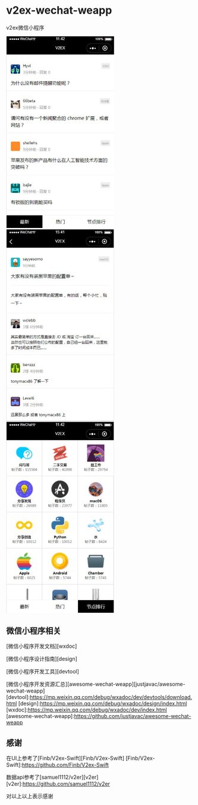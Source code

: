 # v2ex-wechat-weapp
v2ex微信小程序

<img src="https://github.com/Yunshan-Lew/v2ex/blob/master/image/view1.png" width="290" /><img src="https://github.com/Yunshan-Lew/v2ex/blob/master/image/view2.png" width="290" /><img src="https://github.com/Yunshan-Lew/v2ex/blob/master/image/view3.png" width="290" />

## 微信小程序相关
[微信小程序开发文档][wxdoc]

[微信小程序设计指南][design]

[微信小程序开发工具][devtool]

[微信小程序开发资源汇总][awesome-wechat-weapp][justjavac/awesome-wechat-weapp]
[devtool]:https://mp.weixin.qq.com/debug/wxadoc/dev/devtools/download.html
[design]:https://mp.weixin.qq.com/debug/wxadoc/design/index.html
[wxdoc]:https://mp.weixin.qq.com/debug/wxadoc/dev/index.html
[awesome-wechat-weapp]:https://github.com/justjavac/awesome-wechat-weapp

## 感谢
在UI上参考了[Finb/V2ex-Swift][Finb/V2ex-Swift]
[Finb/V2ex-Swift]:https://github.com/Finb/V2ex-Swift

数据api参考了[samuel1112/v2er][v2er]
[v2er]:https://github.com/samuel1112/v2er

对以上以上表示感谢
